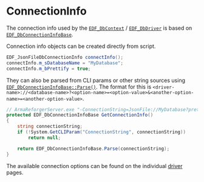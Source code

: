 # ConnectionInfo
The connection info used by the [`EDF_DbContext`](https://enfusionengine.com/api/redirect?to=enfusion://ScriptEditor/Scripts/Game/EDF_DbContext.c;1) / [`EDF_DbDriver`](https://enfusionengine.com/api/redirect?to=enfusion://ScriptEditor/Scripts/Game/Drivers/EDF_DbDriver.c;1) is based on [`EDF_DbConnectionInfoBase`](https://enfusionengine.com/api/redirect?to=enfusion://ScriptEditor/Scripts/Game/Drivers/EDF_DbConnectionInfo.c;2).

Connection info objects can be created directly from script.
```cs
EDF_JsonFileDbConnectionInfo connectInfo();
connectInfo.m_sDatabaseName = "MyDatabase";
connectInfo.m_bPrettify = true;
```

They can also be parsed from CLI params or other string sources using [`EDF_DbConnectionInfoBase::Parse()`](https://enfusionengine.com/api/redirect?to=enfusion://ScriptEditor/Scripts/Game/Drivers/EDF_DbConnectionInfo.c;8).
The format for this is `<driver-name>://<database-name>?<option-name>=<option-value>&<another-option-name>=<another-option-value>`.
```cs
// ArmaReforgerServer.exe "-ConnectionString=JsonFile://MyDatabase?prettify=true"
protected EDF_DbConnectionInfoBase GetConnectionInfo()
{
    string connectionString;
    if (!System.GetCLIParam("ConnectionString", connectionString))
        return null;

    return EDF_DbConnectionInfoBase.Parse(connectionString);
}
```
The available connection options can be found on the individual [driver](drivers/index.md) pages.
